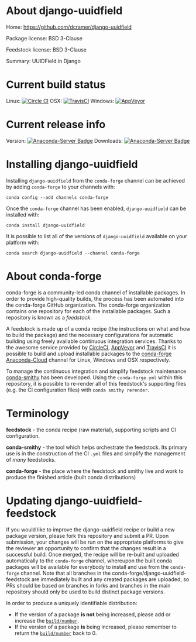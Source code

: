 About django-uuidfield
======================

Home: https://github.com/dcramer/django-uuidfield

Package license: BSD 3-Clause

Feedstock license: BSD 3-Clause

Summary: UUIDField in Django



Current build status
====================

Linux: [![Circle CI](https://circleci.com/gh/conda-forge/django-uuidfield-feedstock.svg?style=shield)](https://circleci.com/gh/conda-forge/django-uuidfield-feedstock)
OSX: [![TravisCI](https://travis-ci.org/conda-forge/django-uuidfield-feedstock.svg?branch=master)](https://travis-ci.org/conda-forge/django-uuidfield-feedstock)
Windows: [![AppVeyor](https://ci.appveyor.com/api/projects/status/github/conda-forge/django-uuidfield-feedstock?svg=True)](https://ci.appveyor.com/project/conda-forge/django-uuidfield-feedstock/branch/master)

Current release info
====================
Version: [![Anaconda-Server Badge](https://anaconda.org/conda-forge/django-uuidfield/badges/version.svg)](https://anaconda.org/conda-forge/django-uuidfield)
Downloads: [![Anaconda-Server Badge](https://anaconda.org/conda-forge/django-uuidfield/badges/downloads.svg)](https://anaconda.org/conda-forge/django-uuidfield)

Installing django-uuidfield
===========================

Installing `django-uuidfield` from the `conda-forge` channel can be achieved by adding `conda-forge` to your channels with:

```
conda config --add channels conda-forge
```

Once the `conda-forge` channel has been enabled, `django-uuidfield` can be installed with:

```
conda install django-uuidfield
```

It is possible to list all of the versions of `django-uuidfield` available on your platform with:

```
conda search django-uuidfield --channel conda-forge
```


About conda-forge
=================

conda-forge is a community-led conda channel of installable packages.
In order to provide high-quality builds, the process has been automated into the
conda-forge GitHub organization. The conda-forge organization contains one repository
for each of the installable packages. Such a repository is known as a *feedstock*.

A feedstock is made up of a conda recipe (the instructions on what and how to build
the package) and the necessary configurations for automatic building using freely
available continuous integration services. Thanks to the awesome service provided by
[CircleCI](https://circleci.com/), [AppVeyor](http://www.appveyor.com/)
and [TravisCI](https://travis-ci.org/) it is possible to build and upload installable
packages to the [conda-forge](https://anaconda.org/conda-forge)
[Anaconda-Cloud](http://docs.anaconda.org/) channel for Linux, Windows and OSX respectively.

To manage the continuous integration and simplify feedstock maintenance
[conda-smithy](http://github.com/conda-forge/conda-smithy) has been developed.
Using the ``conda-forge.yml`` within this repository, it is possible to re-render all of
this feedstock's supporting files (e.g. the CI configuration files) with ``conda smithy rerender``.


Terminology
===========

**feedstock** - the conda recipe (raw material), supporting scripts and CI configuration.

**conda-smithy** - the tool which helps orchestrate the feedstock.
                   Its primary use is in the construction of the CI ``.yml`` files
                   and simplify the management of *many* feedstocks.

**conda-forge** - the place where the feedstock and smithy live and work to
                  produce the finished article (built conda distributions)


Updating django-uuidfield-feedstock
===================================

If you would like to improve the django-uuidfield recipe or build a new
package version, please fork this repository and submit a PR. Upon submission,
your changes will be run on the appropriate platforms to give the reviewer an
opportunity to confirm that the changes result in a successful build. Once
merged, the recipe will be re-built and uploaded automatically to the
`conda-forge` channel, whereupon the built conda packages will be available for
everybody to install and use from the `conda-forge` channel.
Note that all branches in the conda-forge/django-uuidfield-feedstock are
immediately built and any created packages are uploaded, so PRs should be based
on branches in forks and branches in the main repository should only be used to
build distinct package versions.

In order to produce a uniquely identifiable distribution:
 * If the version of a package **is not** being increased, please add or increase
   the [``build/number``](http://conda.pydata.org/docs/building/meta-yaml.html#build-number-and-string).
 * If the version of a package **is** being increased, please remember to return
   the [``build/number``](http://conda.pydata.org/docs/building/meta-yaml.html#build-number-and-string)
   back to 0.
